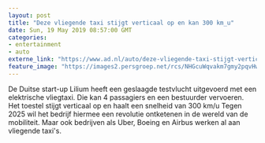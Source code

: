 ```yaml
---
layout: post
title: "Deze vliegende taxi stijgt verticaal op en kan 300 km_u"
date: Sun, 19 May 2019 08:57:00 GMT
categories: 
- entertainment 
- auto 
externe_link: "https://www.ad.nl/auto/deze-vliegende-taxi-stijgt-verticaal-op-en-kan-300-km-u~a087acfa/"
feature_image: "https://images2.persgroep.net/rcs/NHGcuWqvakm7gmy2pqvHw-F2Blo/diocontent/148504637/_fitwidth/400/?appId=21791a8992982cd8da851550a453bd7f&quality=0.7"
---
```


De Duitse start-up Lilium heeft een geslaagde testvlucht uitgevoerd met een elektrische vliegtaxi. Die kan 4 passagiers en een bestuurder vervoeren. Het toestel stijgt verticaal op en haalt een snelheid van 300 km/u Tegen 2025 wil het bedrijf hiermee een revolutie ontketenen in de wereld van de mobiliteit. Maar ook bedrijven als Uber, Boeing en Airbus werken al aan vliegende taxi's.
